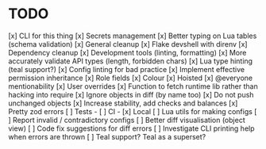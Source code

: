 # TODO

[x] CLI for this thing
[x] Secrets management
[x] Better typing on Lua tables (schema validation)
[x] General cleanup
[x] Flake devshell with direnv
[x] Dependency cleanup
[x] Development tools (linting, formatting)
[x] More accurately validate API types (length, forbidden chars)
[x] Lua type hinting (teal support?)
[x] Config linting for bad practice
[x] Implement effective permission inheritance
[x] Role fields
    [x] Colour
    [x] Hoisted
    [x] @everyone mentionability
[x] User overrides
[x] Function to fetch runtime lib rather than hacking into require
[x] Ignore objects in diff (by name too)
[x] Do not push unchanged objects
[x] Increase stability, add checks and balances
[x] Pretty zod errors
[ ] Tests - [ ] CI - [x] Local
[ ] Lua utils for making configs
[ ] Report invalid / contradictory configs
[ ] Better diff visualisation (object view)
[ ] Code fix suggestions for diff errors
[ ] Investigate CLI printing help when errors are thrown
[ ] Teal support? Teal as a superset?
